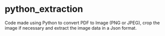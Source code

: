 # python_extraction
Code made using Python to convert PDF to Image (PNG or JPEG), crop the image if necessary and extract the image data in a Json format.
